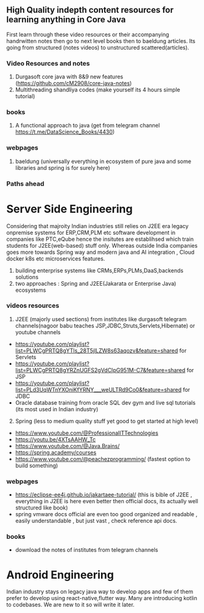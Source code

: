 ## High Quality indepth content resources for learning anything in Core Java

First learn through these video resources or their accompanying handrwitten notes then go to next level books then to baeldung articles.
Its going from structured (notes videos) to unstructured scattered(articles).

### Video Resources and notes
1) Durgasoft core java with 8&9 new features (https://github.com/cM2908/core-java-notes)
2) Multithreading shandliya codes (make yourself its 4 hours simple tutorial)

### books
1) A functional approach to java (get from telegram channel https://t.me/DataScience_Books/4430)

### webpages
1) baeldung (universally everything in ecosystem of pure java and some libraries and spring is for surely here)

### Paths ahead 

# Server Side Engineering 
Considering that majroity Indian industries still relies on J2EE era legacy onpremise systems for ERP,CRM,PLM etc software development in companies like PTC,eQube hence the insitutes are establihsed which train students for J2EE(web-based) stuff only.
Whereas outside India companies goes more towards Spring way and modern java and AI integration , Cloud docker k8s etc microservices features.
1) building enterprise systems like CRMs,ERPs,PLMs,DaaS,backends solutions
2) two approaches : Spring and J2EE(Jakarata or Enterprise Java) ecosystems

### videos resources
1) J2EE (majorly used sections) from institutes like durgasoft telegram channels(nagoor babu teaches JSP,JDBC,Struts,Servlets,Hibernate) or youtube channels
- https://youtube.com/playlist?list=PLWCgPRTQ8gYTls_28T5jlLZW8s63aqozv&feature=shared for Servlets
- https://youtube.com/playlist?list=PLWCgPRTQ8gYRZnUGFS2gVdCIpG951M-C7&feature=shared for JSP
- https://youtube.com/playlist?list=PLd3UqWTnYXOniKfYRNY___weULTRd9Co0&feature=shared for JDBC
- Oracle database training from oracle SQL dev gym and live sql tutorials (its most used in Indian industry)
  
2) Spring (less to medium quality stuff yet good to get started at high level)
- https://www.youtube.com/@ProfessionalITTechnologies
- https://youtu.be/4XTsAAHW_Tc 
- https://www.youtube.com/@Java.Brains/
- https://spring.academy/courses
- https://www.youtube.com/@peachezprogramming/ (fastest option to build something)
  
### webpages
- https://eclipse-ee4j.github.io/jakartaee-tutorial/ (this is bible of J2EE , everything in J2EE is here even better then official docs, its actually well structured like book)
- spring vmware docs official are even too good organized and readable , easily understandable , but just vast , check reference api docs.

### books
- download the notes of institutes from telegram channels

# Android Engineering
Indian industry stays on legacy java way to develop apps and few of them prefer to develop using react-native,flutter way. Many are introducing kotlin to codebases. We are new to it so will write it later.
